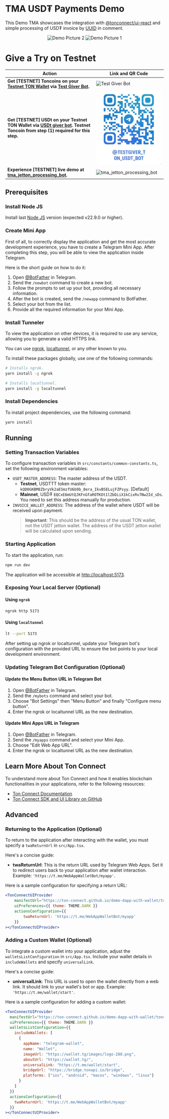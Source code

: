 # TMA USD₮ Payments Demo

This Demo TMA showcases the integration with [@tonconnect/ui-react](https://www.npmjs.com/package/@tonconnect/ui-react) and simple processing of USD₮ invoice by [UUID](https://en.wikipedia.org/wiki/Universally_unique_identifier) in comment.

<p align="center">
  <img src="static/demo-pic-2.png" alt="Demo Picture 2" width="240"/>
  <img src="static/demo-pic-1.png" alt="Demo Picture 1" width="240"/>
</p>

# Give a Try on Testnet

| Action | Link and QR Code                                                        |
| --- |-------------------------------------------------------------------------|
| **Get [TESTNET] Toncoins on your [Testnet TON Wallet](https://docs.ton.org/participate/wallets/apps#tonkeeper-test-environment) via [Test Giver Bot](https://t.me/testgiver_ton_bot).** | ![Test Giver Bot](static/t_me-testgiver_ton_bot.jpg)                    |
| **Get [TESTNET] USDt on your Testnet TON Wallet via [USDt giver bot](https://t.me/testgiver_ton_usdt_bot). Testnet Toncoin from step (1) required for this step.** | ![USDt giver bot](static/t_me_testgiver_ton_usdt_bot.jpg)               |
| **Experience [TESTNET] live demo at [tma_jetton_processing_bot](https://t.me/tma_jetton_processing_bot).** | ![tma_jetton_processing_bot](static/t_me-tma_jetton_processing_bot.jpg) |

## Prerequisites

### Install Node JS
Install last [Node JS](https://nodejs.org/en/download/package-manager) version (expected v22.9.0 or higher).

### Create Mini App

First of all, to correctly display the application and get the most accurate development experience, you
have to create a Telegram Mini App. After completing this step, you will be able to view the application inside 
Telegram.

Here is the short guide on how to do it:

1. Open [@BotFather](https://t.me/BotFather) in Telegram.
2. Send the `/newbot` command to create a new bot.
3. Follow the prompts to set up your bot, providing all necessary information.
4. After the bot is created, send the `/newapp` command to BotFather.
5. Select your bot from the list.
6. Provide all the required information for your Mini App.

### Install Tunneler

To view the application on other devices, it is required to use any service, allowing you to generate a valid HTTPS
link.

You can use [ngrok]([https://ngrok.com/docs]), [localtunnel](https://localtunnel.github.io/www/), or any other 
known to you.

To install these packages globally, use one of the following commands:

```bash
# Installs ngrok.
yarn install -g ngrok
```

```bash
# Installs localtunnel.
yarn install -g localtunnel
```

### Install Dependencies

To install project dependencies, use the following command:

```bash
yarn install
```

## Running

### Setting Transaction Variables

To configure transaction variables in `src/constants/common-constants.ts`, set the following environment variables:

- `USDT_MASTER_ADDRESS`: The master address of the USDT.
  - **Testnet**,  USDTTT token master: `kQD0GKBM8ZbryVk2aESmzfU6b9b_8era_IkvBSELujFZPsyy`. [Default]
  - **Mainnet**, USD₮ `EQCxE6mUtQJKFnGfaROTKOt1lZbDiiX1kCixRv7Nw2Id_sDs`. You need to set this address manually 
  for production.
- `INVOICE_WALLET_ADDRESS`: The address of the wallet where USDT will be received upon payment.
  > **Important**: This should be the address of the usual TON wallet, not the USDT jetton wallet. 
  > The address of the USDT jetton wallet will be calculated upon sending.

### Starting Application

To start the application, run:

```bash
npm run dev
```

The application will be accessible at [http://localhost:5173](http://localhost:5173).

### Exposing Your Local Server (Optional)

#### Using `ngrok`

```bash
ngrok http 5173
```

#### Using `localtunnel`

```bash
lt --port 5173
```

After setting up ngrok or localtunnel, update your Telegram bot's configuration with the provided URL to ensure the 
bot points to your local development environment.

### Updating Telegram Bot Configuration (Optional)

#### Update the Menu Button URL in Telegram Bot

1. Open [@BotFather](https://t.me/BotFather) in Telegram.
2. Send the `/mybots` command and select your bot.
3. Choose "Bot Settings" then "Menu Button" and finally "Configure menu button".
4. Enter the ngrok or localtunnel URL as the new destination.

#### Update Mini Apps URL in Telegram

1. Open [@BotFather](https://t.me/BotFather) in Telegram.
2. Send the `/myapps` command and select your Mini App.
3. Choose "Edit Web App URL".
4. Enter the ngrok or localtunnel URL as the new destination.

## Learn More About Ton Connect

To understand more about Ton Connect and how it enables blockchain functionalities in your applications, refer to the
following resources:
- [Ton Connect Documentation](https://docs.ton.org/develop/dapps/ton-connect/)
- [Ton Connect SDK and UI Library on GitHub](https://github.com/ton-connect/sdk/tree/main/packages/ui)

## Advanced

### Returning to the Application (Optional)

To return to the application after interacting with the wallet, you must specify a `twaReturnUrl` in `src/App.tsx`.

Here's a concise guide:

- **twaReturnUrl**: This is the return URL used by Telegram Web Apps. Set it to redirect users back to your application after wallet interaction. Example: `'https://t.me/WebAppWalletBot/myapp'`.

Here is a sample configuration for specifying a return URL:

```jsx
<TonConnectUIProvider
    manifestUrl="https://ton-connect.github.io/demo-dapp-with-wallet/tonconnect-manifest.json"
    uiPreferences={{ theme: THEME.DARK }}
    actionsConfiguration={{
        twaReturnUrl: 'https://t.me/WebAppWalletBot/myapp'
    }}
></TonConnectUIProvider>
```

### Adding a Custom Wallet (Optional)

To integrate a custom wallet into your application, adjust the `walletsListConfiguration` in `src/App.tsx`. Include your wallet details in `includeWallets` and specify `universalLink`.

Here's a concise guide:

- **universalLink**: This URL is used to open the wallet directly from a web link. It should link to your wallet's bot or app. Example: `'https://t.me/wallet/start'`.

Here is a sample configuration for adding a custom wallet:

```jsx
<TonConnectUIProvider
  manifestUrl="https://ton-connect.github.io/demo-dapp-with-wallet/tonconnect-manifest.json"
  uiPreferences={{ theme: THEME.DARK }}
  walletsListConfiguration={{
    includeWallets: [
      {
        appName: "telegram-wallet",
        name: "Wallet",
        imageUrl: "https://wallet.tg/images/logo-288.png",
        aboutUrl: "https://wallet.tg/",
        universalLink: "https://t.me/wallet/start",
        bridgeUrl: "https://bridge.tonapi.io/bridge",
        platforms: ["ios", "android", "macos", "windows", "linux"]
      }
    ]
  }} 
  actionsConfiguration={{
    twaReturnUrl: 'https://t.me/WebAppWalletBot/myapp'
  }}
></TonConnectUIProvider>
```

